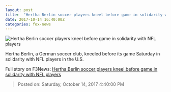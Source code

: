 ```yaml
---
layout: post
title:  "Hertha Berlin soccer players kneel before game in solidarity with NFL players"
date: 2017-10-14 16:40:00Z
categories: fox-news
---
```


![Hertha Berlin soccer players kneel before game in solidarity with NFL players](http://a57.foxnews.com/images.foxnews.com/content/fox-news/sports/2017/10/14/hertha-berlin-soccer-players-kneels-before-game-in-solidarity-with-nfl-players/_jcr_content/article-text/article-par-2/inline_spotlight_ima/image.img.jpg/612/344/1507999236590.jpg?ve=1&tl=1)

Hertha Berlin, a German soccer club, kneeled before its game Saturday in solidarity with NFL players in the U.S.


Full story on F3News: [Hertha Berlin soccer players kneel before game in solidarity with NFL players](http://www.f3nws.com/n/QGRKQJ)

> Posted on: Saturday, October 14, 2017 4:40:00 PM
